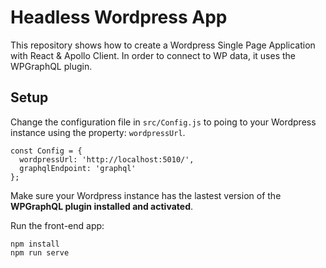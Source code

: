# Headless Wordpress App

This repository shows how to create a Wordpress Single Page Application with React & Apollo Client. In order to
connect to WP data, it uses the WPGraphQL plugin. 

## Setup

Change the configuration file in `src/Config.js` to poing to your Wordpress instance using the property: `wordpressUrl`.

```
const Config = {
  wordpressUrl: 'http://localhost:5010/',
  graphqlEndpoint: 'graphql'
};
```

Make sure your Wordpress instance has the lastest version of the **WPGraphQL plugin installed and activated**. 

Run the front-end app:

```
npm install
npm run serve
```